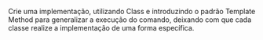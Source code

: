 Crie uma implementação, utilizando Class e introduzindo o padrão Template Method para generalizar a execução do comando, deixando com que cada classe realize a implementação de uma forma específica.
